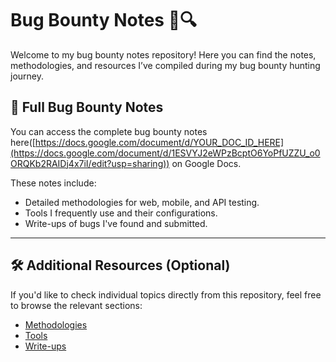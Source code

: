 # Bug Bounty Notes 🐞🔍

Welcome to my bug bounty notes repository! Here you can find the notes, methodologies, and resources I’ve compiled during my bug bounty hunting journey.

## 📄 Full Bug Bounty Notes
You can access the complete bug bounty notes here([https://docs.google.com/document/d/YOUR_DOC_ID_HERE](https://docs.google.com/document/d/1ESVYJ2eWPzBcptO6YoPfUZZU_o0ORQKb2RAIDj4x7iI/edit?usp=sharing)) on Google Docs.

These notes include:
- Detailed methodologies for web, mobile, and API testing.
- Tools I frequently use and their configurations.
- Write-ups of bugs I've found and submitted.

---

## 🛠️ Additional Resources (Optional)
If you'd like to check individual topics directly from this repository, feel free to browse the relevant sections:

- [Methodologies](#methodologies)
- [Tools](#tools)
- [Write-ups](#write-ups)
